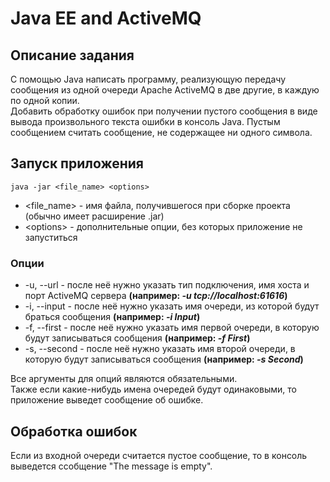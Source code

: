 # Java EE and ActiveMQ

## Описание задания
С помощью Java написать программу, реализующую передачу сообщения из одной очереди Apache ActiveMQ в две другие, в каждую по одной копии.  
Добавить обработку ошибок при получении пустого сообщения в виде вывода произвольного текста ошибки в консоль Java. Пустым сообщением считать сообщение, не содержащее ни одного символа.

## Запуск приложения
    java -jar <file_name> <options>
* <file_name> - имя файла, получившегося при сборке проекта (обычно имеет расширение .jar)
* &lt;options&gt; - дополнительные опции, без которых приложение не запуститься

### Опции
* -u, --url - после неё нужно указать тип подключения, имя хоста и порт ActiveMQ сервера __(например: _-u tcp://localhost:61616_)__
* -i, --input - после неё нужно указать имя очереди, из которой будут браться сообщения __(например: _-i Input_)__
* -f, --first - после неё нужно указать имя первой очереди, в которую будут записываться сообщения __(например: _-f First_)__
* -s, --second - после неё нужно указать имя второй очереди, в которую будут записываться сообщения __(например: _-s Second_)__

Все аргументы для опций являются обязательными.  
Также если какие-нибудь имена очередей будут одинаковыми, то приложение выведет сообщение об ошибке.

## Обработка ошибок
Если из входной очереди считается пустое сообщение, то в консоль выведется ссобщение "The message is empty".
